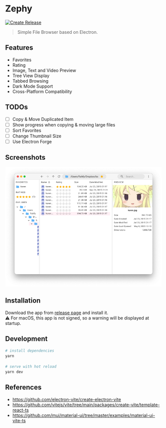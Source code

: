 # Zephy

[![Create Release](https://github.com/fiahfy/zephy/actions/workflows/create-release.yml/badge.svg)](https://github.com/fiahfy/zephy/actions/workflows/create-release.yml)

> Simple File Browser based on Electron.

## Features

- Favorites
- Rating
- Image, Text and Video Preview
- Tree View Display
- Tabbed Browsing
- Dark Mode Support
- Cross-Platform Compatibility

## TODOs

- [ ] Copy & Move Duplicated Item
- [ ] Show progress when copying & moving large files
- [ ] Sort Favorites
- [ ] Change Thumbnail Size
- [ ] Use Electron Forge

## Screenshots

![screenshot](.github/img/screenshot.png)

## Installation

Download the app from [release page](https://github.com/fiahfy/zephy/releases) and install it.  
:warning: For macOS, this app is not signed, so a warning will be displayed at startup.

## Development

```bash
# install dependencies
yarn

# serve with hot reload
yarn dev
```

## References

- https://github.com/electron-vite/create-electron-vite
- https://github.com/vitejs/vite/tree/main/packages/create-vite/template-react-ts
- https://github.com/mui/material-ui/tree/master/examples/material-ui-vite-ts

